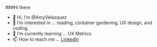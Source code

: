 ###Hi there 
- 👋 Hi, I’m @AmyVelazquez
- 👀 I’m interested in ... reading, container gardening, UX design, and coding.
- 🌱 I’m currently learning ... UX Metrics
- 📫 How to reach me ... [LinkedIn](https://www.linkedin.com/in/amyvelazquez/)

<!---
AmyVelazquez/AmyVelazquez is a ✨ special ✨ repository because its `README.md` (this file) appears on your GitHub profile.
You can click the Preview link to take a look at your changes.
--->
